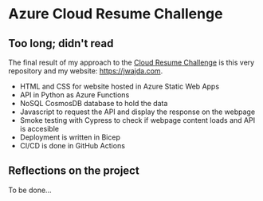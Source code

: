 # Azure Cloud Resume Challenge

## Too long; didn't read
The final result of my approach to the [Cloud Resume Challenge](https://cloudresumechallenge.dev/) is this very repository and my website: https://jwajda.com.
* HTML and CSS for website hosted in Azure Static Web Apps
* API in Python as Azure Functions
* NoSQL CosmosDB database to hold the data
* Javascript to request the API and display the response on the webpage
* Smoke testing with Cypress to check if webpage content loads and API is accesible
* Deployment is written in Bicep
* CI/CD is done in GitHub Actions

## Reflections on the project
To be done...
